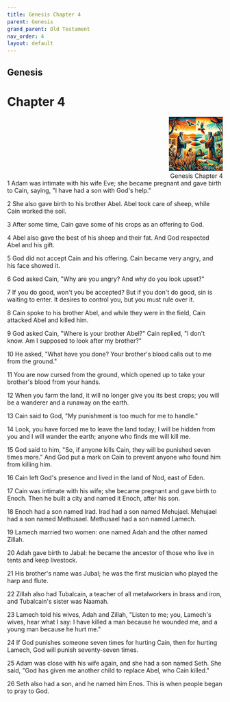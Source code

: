 ```yaml
---
title: Genesis Chapter 4
parent: Genesis
grand_parent: Old Testament
nav_order: 4
layout: default
---
```


## Genesis

# Chapter 4

<div style="clear: both; text-align: right;">
    <img src="/assets/Image/Genesis/500/4.jpg" alt="Genesis Chapter 4" class="chapter-image" style="max-width: 25%; height: auto;"/>
    <figcaption style="font-size: 14px;">Genesis Chapter 4</figcaption>
</div>
1 Adam was intimate with his wife Eve; she became pregnant and gave birth to Cain, saying, "I have had a son with God's help."

2 She also gave birth to his brother Abel. Abel took care of sheep, while Cain worked the soil.

3 After some time, Cain gave some of his crops as an offering to God.

4 Abel also gave the best of his sheep and their fat. And God respected Abel and his gift.

5 God did not accept Cain and his offering. Cain became very angry, and his face showed it.

6 God asked Cain, "Why are you angry? And why do you look upset?"

7 If you do good, won't you be accepted? But if you don't do good, sin is waiting to enter. It desires to control you, but you must rule over it.

8 Cain spoke to his brother Abel, and while they were in the field, Cain attacked Abel and killed him.

9 God asked Cain, "Where is your brother Abel?" Cain replied, "I don't know. Am I supposed to look after my brother?"

10 He asked, "What have you done? Your brother's blood calls out to me from the ground."

11 You are now cursed from the ground, which opened up to take your brother's blood from your hands.

12 When you farm the land, it will no longer give you its best crops; you will be a wanderer and a runaway on the earth.

13 Cain said to God, "My punishment is too much for me to handle."

14 Look, you have forced me to leave the land today; I will be hidden from you and I will wander the earth; anyone who finds me will kill me.

15 God said to him, "So, if anyone kills Cain, they will be punished seven times more." And God put a mark on Cain to prevent anyone who found him from killing him.

16 Cain left God's presence and lived in the land of Nod, east of Eden.

17 Cain was intimate with his wife; she became pregnant and gave birth to Enoch. Then he built a city and named it Enoch, after his son.

18 Enoch had a son named Irad. Irad had a son named Mehujael. Mehujael had a son named Methusael. Methusael had a son named Lamech.

19 Lamech married two women: one named Adah and the other named Zillah.

20 Adah gave birth to Jabal: he became the ancestor of those who live in tents and keep livestock.

21 His brother's name was Jubal; he was the first musician who played the harp and flute.

22 Zillah also had Tubalcain, a teacher of all metalworkers in brass and iron, and Tubalcain's sister was Naamah.

23 Lamech told his wives, Adah and Zillah, "Listen to me; you, Lamech's wives, hear what I say: I have killed a man because he wounded me, and a young man because he hurt me."

24 If God punishes someone seven times for hurting Cain, then for hurting Lamech, God will punish seventy-seven times.

25 Adam was close with his wife again, and she had a son named Seth. She said, "God has given me another child to replace Abel, who Cain killed."

26 Seth also had a son, and he named him Enos. This is when people began to pray to God.


